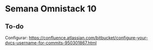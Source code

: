 # Semana Omnistack 10

## To-do

Configurar: https://confluence.atlassian.com/bitbucket/configure-your-dvcs-username-for-commits-950301867.html

